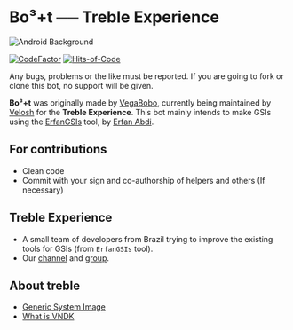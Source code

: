 # Bo³+t ── Treble Experience

![Android Background](https://i.imgur.com/gDeUsDm_d.webp?maxwidth=760&fidelity=grand)

[![CodeFactor](https://www.codefactor.io/repository/github/trebleexperience/bot3/badge)](https://www.codefactor.io/repository/github/trebleexperience/bot3) [![Hits-of-Code](https://hitsofcode.com/github/trebleexperience/bot3?branch=velan/stable)](https://hitsofcode.com/github/trebleexperience/bot3/view)

Any bugs, problems or the like must be reported. If you are going to fork or clone this bot, no support will be given.

**Bo³+t** was originally made by [VegaBobo](https://github.com/VegaBobo), currently being maintained by [Velosh](https://github.com/Velosh) for the **Treble Experience**. This bot mainly intends to make GSIs using the [ErfanGSIs](https://github.com/erfanoabdi/ErfanGSIs) tool, by [Erfan Abdi](https://github.com/erfanoabdi).

## For contributions
* Clean code
* Commit with your sign and co-authorship of helpers and others (If necessary)

## Treble Experience
* A small team of developers from Brazil trying to improve the existing tools for GSIs (from `ErfanGSIs` tool).
* Our [channel](https://t.me/TrebleExperience) and [group](https://t.me/TrebleExperience_chat).

## About treble
* [Generic System Image](https://source.android.com/setup/build/gsi)
* [What is VNDK](https://source.android.com/devices/architecture/vndk)
